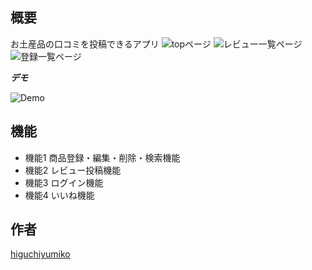 ## 概要

お土産品の口コミを投稿できるアプリ
<img src="/Review/public/img/image_01.png" alt="topページ" >
<img src="/Review/public/img/image_02.png" alt="レビュー一覧ページ" >
<img src="/Review/public/img/image_03.png" alt="登録一覧ページ" >

***デモ***

![Demo](https://sreview-442092a5918f.herokuapp.com/)

## 機能
 
- 機能1 商品登録・編集・削除・検索機能
- 機能2 レビュー投稿機能
- 機能3 ログイン機能
- 機能4 いいね機能

## 作者
 
[higuchiyumiko](https://github.com/higuchiyumiko/Review)
